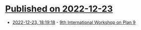 # [Published on 2022-12-23](index.md)

* [2022-12-23, 18:19:18](https://lobste.rs/s/frp5jv/9th_international_workshop_on_plan_9) - [9th International Workshop on Plan 9](https://iwp9.org/)
